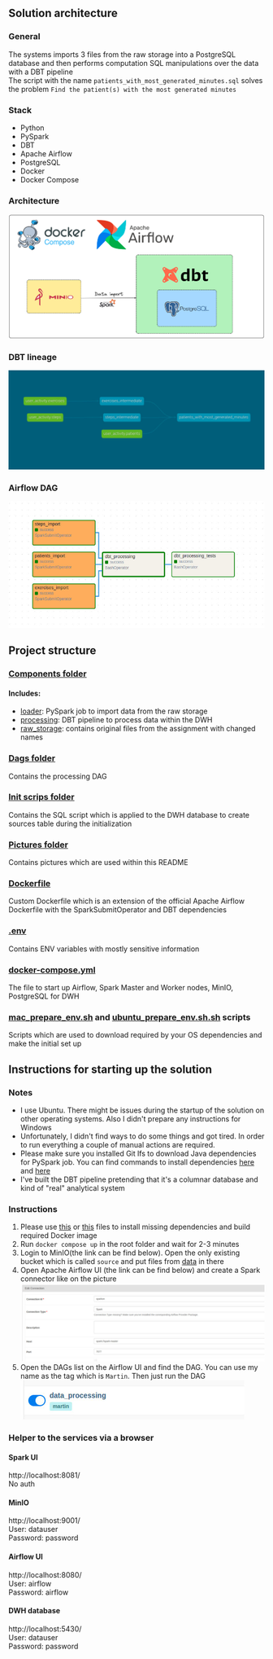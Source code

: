 ## Solution architecture
### General
The systems imports 3 files from the raw storage into a PostgreSQL 
database and then performs computation SQL manipulations over the data with a DBT pipeline  
The script with the name `patients_with_most_generated_minutes.sql` 
solves the problem `Find the patient(s) with the most generated minutes` 

### Stack
* Python
* PySpark
* DBT
* Apache Airflow
* PostgreSQL
* Docker
* Docker Compose
### Architecture
![Architecture.png](pictures/Architecture.png)
### DBT lineage
![DBT lineage.jpg](./pictures/DBT%20lineage.jpg)
### Airflow DAG
![DAG.jpg](./pictures/DAG.jpg)

## Project structure
### [Components folder](components)
#### Includes:  
* [loader](components/loader): PySpark job to import data from the raw storage
* [processing](components/processing): DBT pipeline to process data within the DWH
* [raw_storage](components/raw_storage): contains original files from the assignment with changed names

### [Dags folder](dags)
Contains the processing DAG
### [Init scrips folder](init_dwh_scripts)
Contains the SQL script which is applied to the DWH database to create sources table during 
the initialization
### [Pictures folder](pictures)
Contains pictures which are used within this README
### [Dockerfile](Dockerfile)
Custom Dockerfile which is an extension of the official Apache Airflow Dockerfile with 
the SparkSubmitOperator and DBT dependencies
### [.env](.env)
Contains ENV variables with mostly sensitive information
### [docker-compose.yml](docker-compose.yml)
The file to start up Airflow, Spark Master and Worker nodes, MinIO, PostgreSQL for DWH
### [mac_prepare_env.sh](mac_prepare_env.sh) and [ubuntu_prepare_env.sh.sh](ubuntu_prepare_env.sh.sh) scripts
Scripts which are used to download required by your OS dependencies and make the initial set up

## Instructions for starting up the solution
### Notes
* I use Ubuntu. There might be issues during the startup of the solution on other operating systems. Also I didn't prepare any instructions for Windows
* Unfortunately, I didn't find ways to do some things and got tired. In order to run everything a couple of manual actions are required. 
* Please make sure you installed Git lfs to download Java dependencies for PySpark job. You can find commands to install dependencies [here](mac_prepare_env.sh) and [here](prepare_env.sh)
* I've built the DBT pipeline pretending that it's a columnar database and kind of "real" analytical system

### Instructions
1. Please use [this](mac_prepare_env.sh) or [this](ubuntu_prepare_env.sh.sh) files to install missing dependencies and build required Docker image
2. Run `docker compose up` in the root folder and wait for 2-3 minutes
3. Login to MinIO(the link can be find below). Open the only existing bucket which is called `source` and put files from [data](components/raw_storage/data) in there
4. Open Apache Airflow UI (the link can be find below) and create a Spark connector like on the picture ![Connector.jpg](pictures/Connector.jpg)
5. Open the DAGs list on the Airflow UI and find the DAG. You can use my name as the tag which is `Martin`. Then just run the DAG ![DAG execution.jpg](pictures/DAG%20execution.jpg)

### Helper to the services via a browser
#### Spark UI 
http://localhost:8081/  
No auth
#### MinIO
http://localhost:9001/   
User: datauser  
Password: password
#### Airflow UI
http://localhost:8080/   
User: airflow  
Password: airflow
#### DWH database
http://localhost:5430/   
User: datauser  
Password: password
